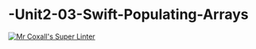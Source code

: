 # -Unit2-03-Swift-Populating-Arrays
[![Mr Coxall's Super Linter](https://github.com/ICS4U-Programming-AngelI/-Unit2-03-Swift-Populating-Arrays/workflows/Mr%20Coxall's%20Super%20Linter/badge.svg)](https://github.com/ICS4U-Programming-AngelI/-Unit2-03-Swift-Populating-Arrays/actions/)


